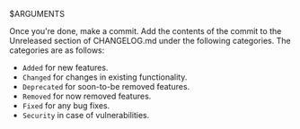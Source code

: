 $ARGUMENTS

Once you're done, make a commit.
Add the contents of the commit to the Unreleased section of CHANGELOG.md under the following categories.
The categories are as follows:

- `Added` for new features.
- `Changed` for changes in existing functionality.
- `Deprecated` for soon-to-be removed features.
- `Removed` for now removed features.
- `Fixed` for any bug fixes.
- `Security` in case of vulnerabilities.